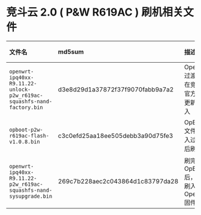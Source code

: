 # 竞斗云 2.0 ( P&W R619AC ) 刷机相关文件

|文件名|md5sum|描述|下载|
|:-|:-|:-|:-|
| `openwrt-ipq40xx-R9.11.22-unlock-p2w_r619ac-squashfs-nand-factory.bin` |d3e8d29d1a37872f37f9070fabb9a7a2|OpenWrt 过渡包，在竞斗云官方固件更新后刷入|[点此下载](https://github.com/ericclose/R619AC-OpBoot-and-OpenWrt-flashing/raw/master/1/openwrt-ipq40xx-R9.11.22-unlock-p2w_r619ac-squashfs-nand-factory.bin)|
| `opboot-p2w-r619ac-flash-v1.0.8.bin` |c3c0efd25aa18ee505debb3a90d75fe3|OpBoot文件，刷入过渡包后刷入|[点此下载](https://github.com/ericclose/R619AC-OpBoot-and-OpenWrt-flashing/raw/master/2/opboot-p2w-r619ac-flash-v1.0.8.bin)|
| `openwrt-ipq40xx-R9.11.22-p2w_r619ac-squashfs-nand-sysupgrade.bin` |269c7b228aec2c043864d1c83797da28|刷完OpBoot后，最后刷入的OpenWrt固件|[点此下载](https://github.com/ericclose/R619AC-OpBoot-and-OpenWrt-flashing/raw/master/3/openwrt-ipq40xx-R9.11.22-p2w_r619ac-squashfs-nand-sysupgrade.bin)|